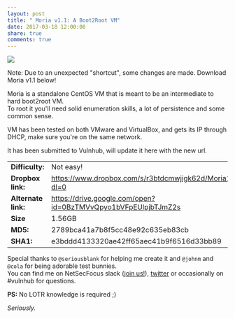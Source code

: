 ```yaml
---
layout: post
title: " Moria v1.1: A Boot2Root VM"
date: 2017-03-18 12:00:00
share: true
comments: true
---
```


[![](http://i.imgur.com/Jl7qNkr.png)](http://i.imgur.com/Jl7qNkr.png)

  
Note: Due to an unexpected "shortcut", some changes are made. Download Moria v1.1 below!
  
Moria is a standalone CentOS VM that is meant to be an intermediate to hard boot2root VM.  
To root it you'll need solid enumeration skills, a lot of persistence and some common sense.  
  
VM has been tested on both VMware and VirtualBox, and gets its IP through DHCP, make sure you're on the same network.  
  
It has been submitted to Vulnhub, will update it here with the new url.  
  
<table><tbody>
<tr> <td><b>Difficulty:</b></td><td>Not easy!</td></tr>
<tr> <td><b>Dropbox link:</b></td><td><a href="https://www.dropbox.com/s/r3btdcmwjigk62d/Moria1.1.rar?dl=0">https://www.dropbox.com/s/r3btdcmwjigk62d/Moria1.1.rar?dl=0</a></td></tr>
<tr> <td><b>Alternate link:</b></td><td><a href="https://drive.google.com/open?id=0BzTMVvQpyo1bVFpEUlpjbTJmZ2s">https://drive.google.com/open?id=0BzTMVvQpyo1bVFpEUlpjbTJmZ2s</a></td></tr>
<tr><td><b>Size</b></td><td>1.56GB</td></tr>
<tr> <td><b>MD5:</b></td> <td>2789bca41a7b8f5cc48e92c635eb83cb</td></tr>
<tr><td><b>SHA1:</b></td><td>e3bddd4133320ae42ff65aec41b9f6516d33bb89</td></tr>
</tbody></table> 


Special thanks to `@seriousblank` for helping me create it and `@johnm` and `@cola` for being adorable test bunnies.  
You can find me on NetSecFocus slack ([join us!](https://netsecfocus.herokuapp.com/)), [twitter](https://twitter.com/abatchy17) or occasionally on #vulnhub for questions.  


**PS:** No LOTR knowledge is required ;)

_Seriously._  